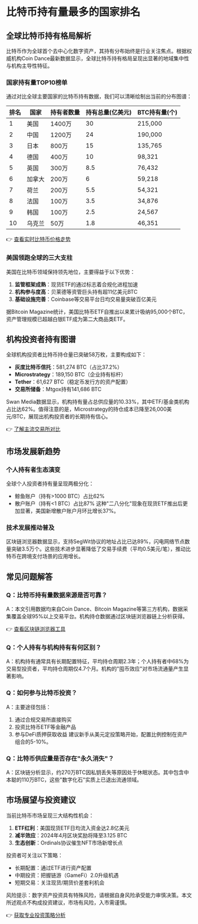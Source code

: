 # 比特币持有量最多的国家排名

## 全球比特币持有格局解析

比特币作为全球首个去中心化数字资产，其持有分布始终是行业关注焦点。根据权威机构Coin Dance最新数据显示，全球比特币持有格局呈现出显著的地域集中性与机构主导性特征。

### 国家持有量TOP10榜单

通过对比全球主要国家的比特币持有数据，我们可以清晰绘制出当前的分布图谱：

| 排名 | 国家   | 持有者数量 | 持有总量(亿美元) | BTC持有量(个) |
|------|--------|------------|------------------|---------------|
| 1    | 美国   | 1400万     | 30               | 215,000       |
| 2    | 中国   | 1200万     | 24               | 190,000       |
| 3    | 日本   | 800万      | 15               | 135,765       |
| 4    | 德国   | 400万      | 10               | 98,321        |
| 5    | 英国   | 300万      | 8.5              | 76,432        |
| 6    | 加拿大 | 200万      | 6                | 59,218        |
| 7    | 荷兰   | 200万      | 5.5              | 54,321        |
| 8    | 法国   | 100万      | 3.5              | 34,876        |
| 9    | 韩国   | 100万      | 2.5              | 24,567        |
| 10   | 乌克兰 | 50万       | 1.8              | 46,351        |

👉 [查看实时比特币价格走势](https://bit.ly/okx_welcome)

### 美国领跑全球的三大支柱

美国在比特币领域保持领先地位，主要得益于以下优势：
1. **监管框架成熟**：现货ETF的通过标志着合规化进程加速
2. **机构参与度高**：贝莱德等资管巨头持有超11亿美元BTC
3. **基础设施完善**：Coinbase等交易平台日均交易量突破百亿美元

据Bitcoin Magazine统计，美国比特币ETF自推出以来累计吸纳95,000个BTC，资产管理规模已超越白银ETF成为第二大商品类ETF。

## 机构投资者持有图谱

全球机构投资者比特币持仓量已突破58万枚，主要构成如下：
- **灰度比特币信托**：581,274 BTC（占比37.2%）
- **Microstrategy**：189,150 BTC（企业持有标杆）
- **Tether**：61,627 BTC（稳定币发行方的资产配置）
- **交易所储备**：Mtgox持有141,686 BTC

Swan Media数据显示，机构持有量占总供应量的10.33%，其中ETF/基金类机构占比达62%。值得注意的是，Microstrategy的持仓成本已降至26,000美元/BTC，展现出机构投资者的长期持有信心。

👉 [了解主流交易所对比](https://bit.ly/okx_welcome)

## 市场发展新趋势

### 个人持有者生态演变
全球个人投资者持有量呈现两极分化：
- 鲸鱼账户（持有>1000 BTC）占比62%
- 散户账户（持有<1 BTC）占比87%
这种"二八分化"现象在现货ETF推出后更加显著，美国新增散户账户月环比增长37%。

### 技术发展推动普及
区块链浏览器数据显示，支持SegWit协议的地址占比已达89%，闪电网络节点数量突破3.5万个。这些技术进步显著降低了交易手续费（平均0.5美元/笔），推动比特币在跨境支付场景的应用增长。

## 常见问题解答

### Q：比特币持有量数据来源是否可靠？
A：本文引用数据均来自Coin Dance、Bitcoin Magazine等第三方机构，数据采集覆盖全球95%以上交易平台。机构持仓数据通过区块链浏览器链上分析获得。

👉 [查看区块链浏览器工具](https://bit.ly/okx_welcome)

### Q：个人持有与机构持有有何区别？
A：机构持有通常具有长期配置特征，平均持仓周期2.3年；个人持有者中68%为交易型投资者，平均持仓周期仅4.7个月。机构的"囤币效应"对市场流通量产生显著影响。

### Q：如何参与比特币投资？
A：主要途径包括：
1. 通过合规交易所直接购买
2. 投资比特币ETF等金融产品
3. 参与DeFi质押获取收益
建议新手从美元定投策略开始，配置比例控制在资产组合的5-10%。

### Q：比特币供应量是否存在"永久消失"？
A：区块链分析显示，约270万BTC因私钥丢失等原因处于休眠状态。其中包含中本聪的110万BTC，这些"数字化石"实质上已退出流通领域。

## 市场展望与投资建议

当前比特币市场呈现三大结构性机会：
1. **ETF红利**：美国现货ETF日均流入资金达2.8亿美元
2. **减半效应**：2024年4月区块奖励将降至3.125 BTC
3. **生态创新**：Ordinals协议催生NFT市场新增长点

投资者可关注以下策略：
- 长期配置：通过ETF进行资产配置
- 中期投资：把握链游（GameFi）2.0升级机遇
- 短期交易：关注现货/期货价差套利机会

风险提示：数字资产投资具有特殊风险，请根据自身风险承受能力审慎决策。本文所述观点不构成投资建议，市场有风险，入市需谨慎。

👉 [获取专业投资策略分析](https://bit.ly/okx_welcome)